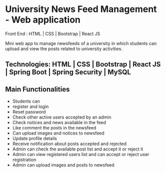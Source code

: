 
# University News Feed Management - Web application

Front End : HTML | CSS | Bootstrap | React JS 

Mini web app to manage newsfeeds of a university in which students can upload and view the posts related to university activities.

## Technologies: HTML | CSS | Bootstrap | React JS | Spring Boot | Spring Security | MySQL

## Main Functionalities
- Students can 
- register and login
- Reset password
- Check other active users accepted by an admin
- Check notices and news available in the feed
- Like comment the posts in the newsfeed
- Can upload images and notices to newsfeed
- Update profile details
- Receive notification about posts accepted and rejected
- Admin can check the available post list and accept it or reject it
- Admin can view registered users list and can accept or reject user registration
- Admin can upload images and posts to newsfeed



